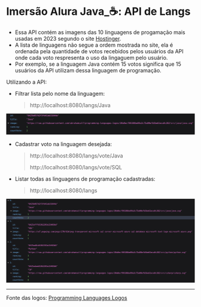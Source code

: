 # Imersão Alura Java_☕: API de Langs

* Essa API contém as imagens das 10 linguagens de progamação mais usadas em 2023 segundo o site [Hostinger](https://www.hostinger.com.br/tutoriais/linguagens-de-programacao-mais-usadas).
* A lista de linguagens não segue a ordem mostrada no site, ela é ordenada pela quantidade de votos recebidos pelos usuários da API onde cada voto respresenta o uso da lingaguem pelo usuário.
* Por exemplo, se a linguagem Java contém 15 votos significa que 15 usuários da API utilizam dessa linguagem de programação.

Utilizando a API:

* Filtrar lista pelo nome da linguagem:
  >http://localhost:8080/langs/Java

<p align="center">
  <img src="imgresults/img1.png" width="750">
</p>

* Cadastrar voto na linguagem desejada:
  >http://localhost:8080/langs/vote/Java
  >
  >http://localhost:8080/langs/vote/SQL

* Listar todas as linguagens de programação cadastradas:
    >http://localhost:8080/langs

<p align="center">
  <img src="imgresults/img2.png" width="750">
</p>


  *******
Fonte das logos: [Programming Languages Logos](https://github.com/abrahamcalf/programming-languages-logos)
